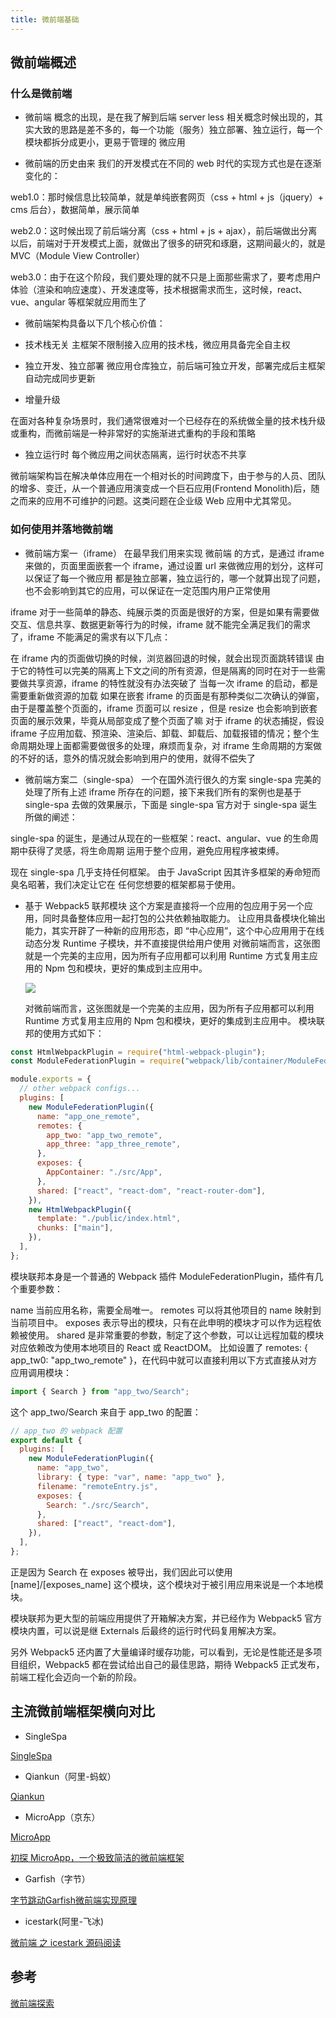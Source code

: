 ```yaml
---
title: 微前端基础
---
```


## 微前端概述

### 什么是微前端

- 微前端 概念的出现，是在我了解到后端 server less 相关概念时候出现的，其实大致的思路是差不多的，每一个功能（服务）独立部署、独立运行，每一个模块都拆分成更小，更易于管理的 微应用

- 微前端的历史由来
  我们的开发模式在不同的 web 时代的实现方式也是在逐渐变化的：

web1.0：那时候信息比较简单，就是单纯嵌套网页（css + html + js（jquery）+ cms 后台），数据简单，展示简单

web2.0：这时候出现了前后端分离（css + html + js + ajax），前后端做出分离以后，前端对于开发模式上面，就做出了很多的研究和琢磨，这期间最火的，就是 MVC（Module View Controller）

web3.0：由于在这个阶段，我们要处理的就不只是上面那些需求了，要考虑用户体验（渲染和响应速度）、开发速度等，技术根据需求而生，这时候，react、vue、angular 等框架就应用而生了

- 微前端架构具备以下几个核心价值：

- 技术栈无关
  主框架不限制接入应用的技术栈，微应用具备完全自主权

- 独立开发、独立部署
  微应用仓库独立，前后端可独立开发，部署完成后主框架自动完成同步更新

- 增量升级

在面对各种复杂场景时，我们通常很难对一个已经存在的系统做全量的技术栈升级或重构，而微前端是一种非常好的实施渐进式重构的手段和策略

- 独立运行时
  每个微应用之间状态隔离，运行时状态不共享

微前端架构旨在解决单体应用在一个相对长的时间跨度下，由于参与的人员、团队的增多、变迁，从一个普通应用演变成一个巨石应用(Frontend Monolith)后，随之而来的应用不可维护的问题。这类问题在企业级 Web 应用中尤其常见。

### 如何使用并落地微前端

- 微前端方案一（iframe）
  在最早我们用来实现 微前端 的方式，是通过 iframe 来做的，页面里面嵌套一个 iframe，通过设置 url 来做微应用的划分，这样可以保证了每一个微应用 都是独立部署，独立运行的，哪一个就算出现了问题，也不会影响到其它的应用，可以保证在一定范围内用户正常使用

iframe 对于一些简单的静态、纯展示类的页面是很好的方案，但是如果有需要做交互、信息共享、数据更新等行为的时候，iframe 就不能完全满足我们的需求了，iframe 不能满足的需求有以下几点：

在 iframe 内的页面做切换的时候，浏览器回退的时候，就会出现页面跳转错误
由于它的特性可以完美的隔离上下文之间的所有资源，但是隔离的同时在对于一些需要做共享资源，iframe 的特性就没有办法突破了
当每一次 iframe 的启动，都是需要重新做资源的加载
如果在嵌套 iframe 的页面是有那种类似二次确认的弹窗，由于是覆盖整个页面的，iframe 页面可以 resize ，但是 resize 也会影响到嵌套页面的展示效果，毕竟从局部变成了整个页面了嘛
对于 iframe 的状态捕捉，假设 iframe 子应用加载、预渲染、渲染后、卸载、卸载后、加载报错的情况；整个生命周期处理上面都需要做很多的处理，麻烦而复杂，对 iframe 生命周期的方案做的不好的话，意外的情况就会影响到用户的使用，就得不偿失了

- 微前端方案二（single-spa）
  一个在国外流行很久的方案 single-spa 完美的处理了所有上述 iframe 所存在的问题，接下来我们所有的案例也是基于 single-spa 去做的效果展示，下面是 single-spa 官方对于 single-spa 诞生所做的阐述：

single-spa 的诞生，是通过从现在的一些框架：react、angular、vue 的生命周期中获得了灵感，将生命周期
运用于整个应用，避免应用程序被束缚。

现在 single-spa 几乎支持任何框架。 由于 JavaScript 因其许多框架的寿命短而臭名昭著，我们决定让它在
任何您想要的框架都易于使用。

- 基于 Webpack5 联邦模块
  这个方案是直接将一个应用的包应用于另一个应用，同时具备整体应用一起打包的公共依赖抽取能力。
  让应用具备模块化输出能力，其实开辟了一种新的应用形态，即 “中心应用”，这个中心应用用于在线动态分发 Runtime 子模块，并不直接提供给用户使用
  对微前端而言，这张图就是一个完美的主应用，因为所有子应用都可以利用 Runtime 方式复用主应用的 Npm 包和模块，更好的集成到主应用中。

  ![](https://pic3.zhimg.com/80/v2-99c58d17420bb9f852d061f8a1f72b0a_1440w.jpg)

  对微前端而言，这张图就是一个完美的主应用，因为所有子应用都可以利用 Runtime 方式复用主应用的 Npm 包和模块，更好的集成到主应用中。
  模块联邦的使用方式如下：

```js
const HtmlWebpackPlugin = require("html-webpack-plugin");
const ModuleFederationPlugin = require("webpack/lib/container/ModuleFederationPlugin");

module.exports = {
  // other webpack configs...
  plugins: [
    new ModuleFederationPlugin({
      name: "app_one_remote",
      remotes: {
        app_two: "app_two_remote",
        app_three: "app_three_remote",
      },
      exposes: {
        AppContainer: "./src/App",
      },
      shared: ["react", "react-dom", "react-router-dom"],
    }),
    new HtmlWebpackPlugin({
      template: "./public/index.html",
      chunks: ["main"],
    }),
  ],
};
```

模块联邦本身是一个普通的 Webpack 插件 ModuleFederationPlugin，插件有几个重要参数：

name 当前应用名称，需要全局唯一。
remotes 可以将其他项目的 name 映射到当前项目中。
exposes 表示导出的模块，只有在此申明的模块才可以作为远程依赖被使用。
shared 是非常重要的参数，制定了这个参数，可以让远程加载的模块对应依赖改为使用本地项目的 React 或 ReactDOM。
比如设置了 remotes: { app_tw0: "app_two_remote" }，在代码中就可以直接利用以下方式直接从对方应用调用模块：

```js
import { Search } from "app_two/Search";
```

这个 app_two/Search 来自于 app_two 的配置：

```js
// app_two 的 webpack 配置
export default {
  plugins: [
    new ModuleFederationPlugin({
      name: "app_two",
      library: { type: "var", name: "app_two" },
      filename: "remoteEntry.js",
      exposes: {
        Search: "./src/Search",
      },
      shared: ["react", "react-dom"],
    }),
  ],
};
```

正是因为 Search 在 exposes 被导出，我们因此可以使用 [name]/[exposes_name] 这个模块，这个模块对于被引用应用来说是一个本地模块。

模块联邦为更大型的前端应用提供了开箱解决方案，并已经作为 Webpack5 官方模块内置，可以说是继 Externals 后最终的运行时代码复用解决方案。

另外 Webpack5 还内置了大量编译时缓存功能，可以看到，无论是性能还是多项目组织，Webpack5 都在尝试给出自己的最佳思路，期待 Webpack5 正式发布，前端工程化会迈向一个新的阶段。

## 主流微前端框架横向对比

- SingleSpa

[SingleSpa](https://zh-hans.single-spa.js.org/)

- Qiankun（阿里-蚂蚁）

[Qiankun](https://qiankun.umijs.org/zh/guide)

- MicroApp（京东）

[MicroApp](https://cangdu.org/micro-app/docs.html#/zh-cn/start)

[初探 MicroApp，一个极致简洁的微前端框架](https://juejin.cn/post/7058112712076689439)

- Garfish（字节）

[字节跳动Garfish微前端实现原理](https://mp.weixin.qq.com/s/OIdrqLk-opQBDY2Wyw5gJw)

- icestark(阿里-飞冰)

[微前端 之 icestark 源码阅读](https://juejin.cn/post/6945987971266920485)

## 参考

[微前端探索](https://juejin.cn/post/6869531594818846733#heading-12)


